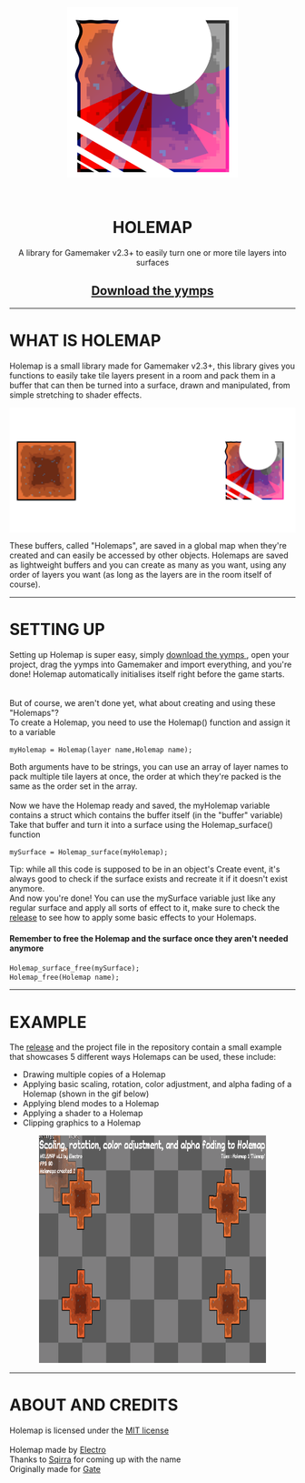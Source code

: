 <p align="center">
  <img src="https://github.com/ElectroDev1/Holemap/blob/main/holemap_logo.png" style="display:block; margin:auto; width:300px">
</p>

<br>
<h1 align="center">HOLEMAP</h1>
<p align="center" >
  A library for Gamemaker v2.3+ to easily turn one or more tile layers into surfaces

 </p>
 
<h2 align="center"><a href="https://github.com/ElectroDev1/Holemap/releases/tag/v1.1.0">Download the yymps </a></h2>

<hr>

# WHAT IS HOLEMAP

<p>
Holemap is a small library made for Gamemaker v2.3+, this library gives you functions to easily take tile layers present in a room and pack them in a buffer that can then be turned into a surface, drawn and manipulated, from simple stretching to shader effects.
  <p align="center">
    <img align="center" src="https://github.com/ElectroDev1/Holemap/blob/main/holemap_process.png" style="display:block; margin:auto; width:800px">
  </p>
These buffers, called "Holemaps", are saved in a global map when they're created and can easily be accessed by other objects. Holemaps are saved as lightweight buffers and you can create as many as you want, using any order of layers you want (as long as the layers are in the room itself of course).
</p>

<hr>

# SETTING UP
<p>
Setting up Holemap is super easy, simply <a href="https://github.com/ElectroDev1/Holemap/releases/tag/v1.1.0">download the yymps </a>, open your project, drag the yymps into Gamemaker and import everything, and you're done! Holemap automatically initialises itself right before the game starts.
<br><br><br>But of course, we aren't done yet, what about creating and using these "Holemaps"?
<br>
To create a Holemap, you need to use the Holemap() function and assign it to a variable
<br>
</p>  

 ```gml
myHolemap = Holemap(layer name,Holemap name);
```

<p>
  Both arguments have to be strings, you can use an array of layer names to pack multiple tile layers at once, the order at which they're packed is the same as the order set in the array.
  <br>  <br>
  Now we have the Holemap ready and saved, the myHolemap variable contains a struct which contains the buffer itself (in the "buffer" variable)
  <br>
  Take that buffer and turn it into a surface using the Holemap_surface() function
  <br>
  </p>
  
  ```gml
  mySurface = Holemap_surface(myHolemap);
```
  <p>
  Tip: while all this code is supposed to be in an object's Create event, it's always good to check if the surface exists and recreate it if it doesn't exist anymore.
  
  <br>
  And now you're done! You can use the mySurface variable just like any regular surface and apply all sorts of effect to it, make sure to check the <a href="https://github.com/ElectroDev1/Holemap/releases/tag/v1.1.0">release</a> to see how to apply some basic effects to your Holemaps.
  
  <br>
 
  </p>
   <h4>Remember to free the Holemap and the surface once they aren't needed anymore</h4>
   
  ```gml
  Holemap_surface_free(mySurface);
  Holemap_free(Holemap name);
```

<hr>

# EXAMPLE

The <a href="https://github.com/ElectroDev1/Holemap/releases/tag/v1.1.0">release</a> and the project file in the repository contain a small example that showcases 5 different ways Holemaps can be used, these include:
- Drawing multiple copies of a Holemap
- Applying basic scaling, rotation, color adjustment, and alpha fading of a Holemap (shown in the gif below)
- Applying blend modes to a Holemap
- Applying a shader to a Holemap
- Clipping graphics to a Holemap
<p align="center">
  <img width="400px" height="400px" src="https://github.com/ElectroDev1/Holemap/blob/main/showcase_v1.1.gif">
</p>

<hr></hr>

# ABOUT AND CREDITS

Holemap is licensed under the <a href="https://github.com/ElectroDev1/Holemap/blob/main/LICENSE.md">MIT license</a>
<br><br>
Holemap made by <a href="https://github.com/ElectroDev1">Electro</a>
<br>
Thanks to <a href="https://github.com/gedehari">Sqirra</a> for coming up with the name
<br>
Originally made for <a href="https://github.com/GateteVerde">Gate</a>
